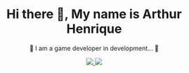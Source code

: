  <h1 align = "center"> Hi there 👋, My name is Arthur Henrique </h1>

  <p align = "center">🚧 I am a game developer in development... 🚧</p>
   
  <p align = "center">
  <a href="https://www.instagram.com/_martins_de_oliveira" alt="Instagram" target="_blank">
  <img src="https://img.shields.io/badge/-Instagram-DF0174?style=for-the- badge&labelColor=DF0174&logo=instagram&logoColor=white&link=https://www.instagram.com/_martins_de_oliveira">
  </a>
  <a href="https://discord.com/channels/@me" alt="Discord" target="_blank">
  <img src="https://img.shields.io/badge/-Discord-5865F2?style=for-the-badge&labelColor=5865F2&logo=discord&logoColor=white&link=TuzaoDpp#7355">
  </a>
  <p align = "center">
  

<!--
**TuzaoDPP/TuzaoDPP** is a ✨ _special_ ✨ repository because its `README.md` (this file) appears on your GitHub profile.

Here are some ideas to get you started:

- 🔭 I’m currently working on ...
- 🌱 I’m currently learning ...
- 👯 I’m looking to collaborate on ...
- 🤔 I’m looking for help with ...
- 💬 Ask me about ...
- 📫 How to reach me: ...
- 😄 Pronouns: ...
- ⚡ Fun fact: ...
-->
